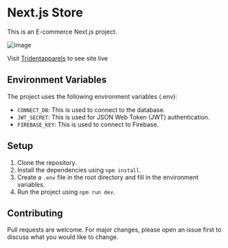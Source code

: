 # Next.js Store

This is an E-commerce Next.js project.

![image](https://github.com/Amarjeetdevs/Trident/blob/ea088f7a235436c9ff9e823d3c9d5774d4372e58/assets/image.png)


Visit [Tridentapparels](https://www.tridentapparels.com/) to see site live 


## Environment Variables 

The project uses the following environment variables (.env):

- `CONNECT_DB`: This is used to connect to the database.
- `JWT_SECRET`: This is used for JSON Web Token (JWT) authentication.
- `FIREBASE_KEY`: This is used to connect to Firebase.

## Setup

1. Clone the repository.
2. Install the dependencies using `npm install`.
3. Create a `.env` file in the root directory and fill in the environment variables.
4. Run the project using `npm run dev`.

## Contributing


Pull requests are welcome. For major changes, please open an issue first to discuss what you would like to change.


